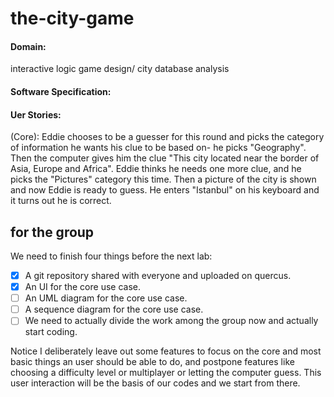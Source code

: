 # the-city-game
#### Domain: 
interactive logic game design/ city database  analysis
#### Software Specification:
#### Uer Stories:
(Core): Eddie chooses to be a guesser for this round and picks the category of information he wants his clue to be based on- he picks "Geography". Then the computer gives him the clue "This city located near the border of Asia, Europe and Africa". Eddie thinks he needs one more clue, and he picks the "Pictures" category this time. Then a picture of the city is shown and now Eddie is ready to guess. He enters "Istanbul" on his keyboard and it turns out he is correct.  


## for the group
We need to finish four things before the next lab:
- [X] A git repository shared with everyone and uploaded on quercus. 
- [X] An UI for the core use case.
- [ ] An UML diagram for the core use case. 
- [ ] A sequence diagram for the core use case.
- [ ] We need to actually divide the work among the group now and actually start coding.

Notice I deliberately leave out some features to focus on the core and most basic things an user should be able to do, and postpone features like choosing a difficulty level or multiplayer or letting the computer guess. This user interaction will be the basis of our codes and we start from there. 

